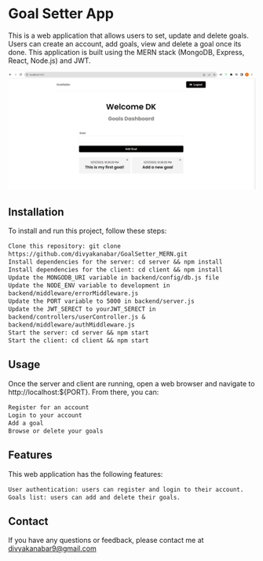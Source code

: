 # Goal Setter App

This is a web application that allows users to set, update and delete goals. Users can create an account, add goals, view and delete a goal once its done. This application is built using the MERN stack (MongoDB, Express, React, Node.js) and JWT.

![Example Image](Example.png)

## Installation

To install and run this project, follow these steps:

    Clone this repository: git clone https://github.com/divyakanabar/GoalSetter_MERN.git
    Install dependencies for the server: cd server && npm install
    Install dependencies for the client: cd client && npm install
    Update the MONGODB_URI variable in backend/config/db.js file
    Update the NODE_ENV variable to development in backend/middleware/errorMiddleware.js
    Update the PORT variable to 5000 in backend/server.js
    Update the JWT_SERECT to yourJWT_SERECT in backend/controllers/userController.js & backend/middleware/authMiddleware.js
    Start the server: cd server && npm start
    Start the client: cd client && npm start

## Usage

Once the server and client are running, open a web browser and navigate to http://localhost:${PORT}. From there, you can:

    Register for an account
    Login to your account
    Add a goal
    Browse or delete your goals

## Features

This web application has the following features:

    User authentication: users can register and login to their account.
    Goals list: users can add and delete their goals.

## Contact

If you have any questions or feedback, please contact me at divyakanabar9@gmail.com
